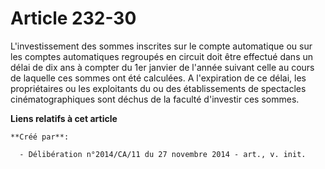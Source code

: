 # Article 232-30

L'investissement des sommes inscrites sur le compte automatique ou sur les comptes automatiques regroupés en circuit doit
être effectué dans un délai de dix ans à compter du 1er janvier de l'année suivant celle au cours de laquelle ces sommes ont
été calculées. A l'expiration de ce délai, les propriétaires ou les exploitants du ou des établissements de spectacles
cinématographiques sont déchus de la faculté d'investir ces sommes.

**Liens relatifs à cet article**

	**Créé par**:

	  - Délibération n°2014/CA/11 du 27 novembre 2014 - art., v. init.
